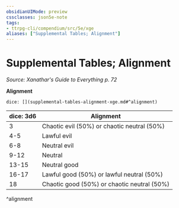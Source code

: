 ```yaml
---
obsidianUIMode: preview
cssclasses: json5e-note
tags:
- ttrpg-cli/compendium/src/5e/xge
aliases: ["Supplemental Tables; Alignment"]
---
```

# Supplemental Tables; Alignment
*Source: Xanathar's Guide to Everything p. 72* 

**Alignment**

`dice: [](supplemental-tables-alignment-xge.md#^alignment)`

| dice: 3d6 | Alignment |
|-----------|-----------|
| 3 | Chaotic evil (50%) or chaotic neutral (50%) |
| 4-5 | Lawful evil |
| 6-8 | Neutral evil |
| 9-12 | Neutral |
| 13-15 | Neutral good |
| 16-17 | Lawful good (50%) or lawful neutral (50%) |
| 18 | Chaotic good (50%) or chaotic neutral (50%) |
^alignment